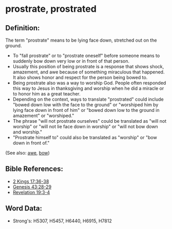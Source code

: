 # prostrate, prostrated #

## Definition: ##

The term "prostrate" means to be lying face down, stretched out on the ground.

* To "fall prostrate" or to "prostrate oneself" before someone means to suddenly bow down very low or in front of that person.
* Usually this position of being prostrate is a response that shows shock, amazement, and awe because of something miraculous that happened. It also shows honor and respect for the person being bowed to.
* Being prostrate also was a way to worship God. People often responded this way to Jesus in thanksgiving and worship when he did a miracle or to honor him as a great teacher.
* Depending on the context, ways to translate "prostrated" could include "bowed down low with the face to the ground" or "worshiped him by lying face down in front of him" or "bowed down low to the ground in amazement" or "worshiped."
* The phrase "will not prostrate ourselves" could be translated as "will not worship" or "will not lie face down in worship" or "will not bow down and worship."
* "Prostrate himself to" could also be translated as "worship" or "bow down in front of."

(See also: [awe](../other/awe.md), [bow](../other/bow.md))

## Bible References: ##

* [2 Kings 17:36-38](rc://en/tn/help/2ki/17/36)
* [Genesis 43:28-29](rc://en/tn/help/gen/43/28)
* [Revelation 19:3-4](rc://en/tn/help/rev/19/03)

## Word Data: ##

* Strong's: H5307, H5457, H6440, H6915, H7812
